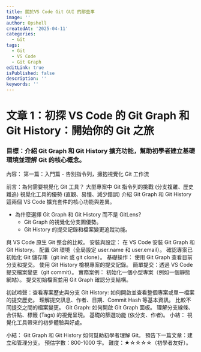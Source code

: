 ```yaml
---
title: 關於VS Code Git GUI 的那些事
image: ''
author: Opshell
createdAt: '2025-04-11'
categories:
  - Git
tags:
  - Git
  - VS Code
  - Git Graph
editLink: true
isPublished: false
description: ''
keywords: ''
---
```

# 文章 1：初探 VS Code 的 Git Graph 和 Git History：開始你的 Git 之旅

### 目標：介紹 Git Graph 和 Git History 擴充功能，幫助初學者建立基礎環境並理解 Git 的核心概念。
內容：
第一篇：入門篇 - 告別指令列，擁抱視覺化 Git 工作流

前言：為何需要視覺化 Git 工具？
大型專案中 Git 指令列的挑戰 (分支複雜、歷史難追)
視覺化工具的優勢 (直觀、易懂、減少錯誤)
介紹 Git Graph 和 Git History 這兩個 VS Code 擴充套件的核心功能與差異。

- 為什麼選擇 Git Graph 和 Git History 而不是 GitLens?
  - Git Graph 的視覺化分支圖優勢。
  - Git History 的提交記錄和檔案變更追蹤功能。

與 VS Code 原生 Git 整合的比較。
安裝與設定：
在 VS Code 安裝 Git Graph 和 Git History。
配置 Git 環境（全局設定 user.name 和 user.email）。
確認專案已初始化 Git 儲存庫（git init 或 git clone）。
基礎操作：
使用 Git Graph 查看目前分支和提交。
使用 Git History 檢視專案的提交記錄。
簡單提交：透過 VS Code 提交檔案變更（git commit）。
實務案例：
初始化一個小型專案（例如一個靜態網站）。
提交初始檔案並用 Git Graph 確認分支結構。

  初試啼聲：查看專案歷史與分支
Git History:
如何開啟並查看整個專案或單一檔案的提交歷史。
理解提交訊息、作者、日期、Commit Hash 等基本資訊。
比較不同提交之間的檔案變更。
Git Graph:
如何開啟 Git Graph 面板。
理解分支線條、合併點、標籤 (Tags) 的視覺呈現。
基礎的篩選功能 (依分支、作者)。
小結： 視覺化工具帶來的初步體驗與好處。

小結：
Git Graph 和 Git History 如何幫助初學者理解 Git。
預告下一篇文章：建立和管理分支。
預估字數：800-1000 字。
難度：★☆☆☆☆（初學者友好）。
